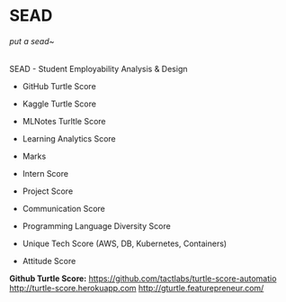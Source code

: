 # SEAD
###### put a sead~

SEAD - Student Employability Analysis & Design

- GitHub Turtle Score

- Kaggle Turtle Score

- MLNotes Turltle Score

- Learning Analytics Score

- Marks

- Intern Score

- Project Score

- Communication Score

- Programming Language Diversity Score

- Unique Tech Score (AWS, DB, Kubernetes, Containers)

- Attitude Score

**Github Turtle Score:**
<https://github.com/tactlabs/turtle-score-automatio​>
<http://turtle-score.herokuapp.com>
<http://gturtle.featurepreneur.com/>​

​